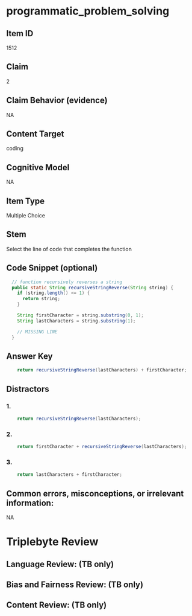 # programmatic_problem_solving

## Item ID
1512

## Claim
2

## Claim Behavior (evidence)
NA

## Content Target
coding

## Cognitive Model
NA

## Item Type
Multiple Choice

## Stem
Select the line of code that completes the function

## Code Snippet (optional)
```java
  // function recursively reverses a string 
  public static String recursiveStringReverse(String string) {
    if (string.length() <= 1) {
      return string;
    }

    String firstCharacter = string.substring(0, 1);
    String lastCharacters = string.substring(1);

    // MISSING LINE
  }
```

## Answer Key
```java
    return recursiveStringReverse(lastCharacters) + firstCharacter;
```

## Distractors

### 1.
```java
    return recursiveStringReverse(lastCharacters);
```

### 2.
```java
    return firstCharacter + recursiveStringReverse(lastCharacters);
```

### 3.
```java
    return lastCharacters + firstCharacter;
```


## Common errors, misconceptions, or irrelevant information:
NA

# Triplebyte Review


## Language Review: (TB only)


## Bias and Fairness Review: (TB only)


## Content Review: (TB only)

